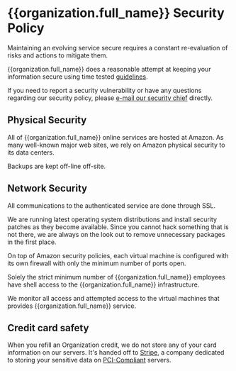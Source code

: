 {{organization.full_name}} Security Policy
==========================

Maintaining an evolving service secure requires a constant re-evaluation
of risks and actions to mitigate them.

{{organization.full_name}} does a reasonable attempt at keeping your information secure
using time tested [guidelines](http://en.wikipedia.org/wiki/Web_application_security).

If you need to report a security vulnerability or have any questions
regarding our security policy, please [e-mail our security chief](mailto:{{organization.email}})
directly.

Physical Security
-----------------

All of {{organization.full_name}} online services are hosted at Amazon. As many well-known
major web sites, we rely on Amazon physical security to its data centers.

Backups are kept off-line off-site.

Network Security
----------------

All communications to the authenticated service are done through SSL.

We are running latest operating system distributions and install security
patches as they become available. Since you cannot hack something that
is not there, we are always on the look out to remove unnecessary packages
in the first place.

On top of Amazon security policies, each virtual machine is configured
with its own firewall with only the minimum number of ports open.

Solely the strict minimum number of {{organization.full_name}} employees have shell
access to the {{organization.full_name}} infrastructure.

We monitor all access and attempted access to the virtual machines
that provides {{organization.full_name}} service.

Credit card safety
------------------

When you refill an Organization credit, we do not store any of your card
information on our servers. It's handed off to [Stripe](http://stripe.com),
a company dedicated to storing your sensitive data on [PCI-Compliant](http://en.wikipedia.org/wiki/Payment_Card_Industry_Data_Security_Standard)
servers.
